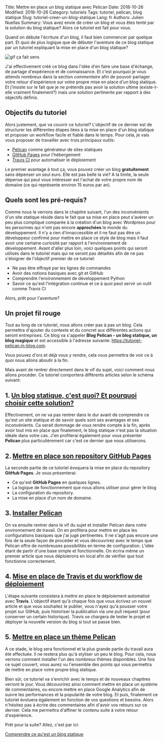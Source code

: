 Title: Mettre en place un blog statique avec Pelican
Date: 2018-10-26
Modified: 2018-10-26
Category: tutoriels
Tags: tutoriel, pelican, blog statique
Slug: tutoriel-creer-un-blog-statique
Lang: fr
Authors: Julien Nuellas
Summary: Vous avez envie de créer un blog et vous êtes tenté par la solution du blog statique? Alors ce tutoriel est fait pour vous.

Quand on débute l'écriture d'un blog, il faut bien commencer par quelque part. Et quoi de plus logique que de débuter l'aventure de ce blog statique par un tutoriel expliquant la mise en place d'un blog statique? 

![gif ça fait sens](https://media.giphy.com/media/d3mlE7uhX8KFgEmY/giphy.gif)

J'ai effectivement créé ce blog dans l'idée d'en faire une base d'échange, de partage d'expérience et de connaissance.
Et c'est pourquoi je vous attends nombreux dans la section *commentaire* afin de pouvoir partager votre retour d'expérience sur votre propre mise en place d'un blog statique.
Et j'insiste sur le fait que je ne prétends pas avoir la solution ultime (existe-t-elle vraiment finalement?) mais une solution pertinente par rapport à des objectifs définis.

## Objectifs du tutoriel

Alors justement, que va couvrir ce tutoriel?
L'objectif de ce dernier est de structurer les différentes étapes liées à la mise en place d'un blog statique et proposer un workflow facile et fiable dans le temps. Pour cela, je vais vous proposer de travailler avec trois principaux outils:

* [Pelican](http://docs.getpelican.com/en/stable/) comme générateur de sites statiques
* [GitHub Pages](https://pages.github.com/) pour l'hébergement
* [Travis CI](https://travis-ci.org/) pour automatiser le déploiement

Le premier avantage à tout ça, vous pouvez créer un blog **gratuitement** sans dépenser un seul euro. Elle est pas belle la vie? A la limite, la seule dépense qui peut vous intéresser est l'achat de votre propre nom de domaine (ce qui représente environ 15 euros par an).

## Quels sont les pré-requis?

Comme nous le verrons dans le chapitre suivant, l'un des inconvénients d'un site statique réside dans le fait que sa mise en place peut s'avérer un peu plus compliqué comparée à la création d'un blog avec Wordpress pour les personnes qui n'ont pas encore **approchées** le monde du développement. Il n'y a rien d'innaccessible et il ne faut pas être un développeur confirmé pour mettre en place ce style de blog mais il faut avoir une certaine curiosité par rapport à l'environnement de développement. Avant d'aller plus loin, voici quelques points qui seront utilisés dans le tutoriel mais qui ne seront pas détaillés afin de ne pas s'éloigner de l'objectif premier de ce tutoriel:

* Ne pas être effrayé par les lignes de commandes
* Avoir des notions basiques avec git et GitHub
* Comprendre l'environnement de développement Python
* Savoir ce qu'est l'intégration continue et ce à quoi peut servir un outil comme Travis CI

Alors, prêt pour l'aventure?

## Un projet fil rouge

Tout au long de ce tutoriel, nous allons créer pas à pas un blog. Cela permettra d'ajouter du contexte et du concret aux différentes actions qui seront entreprises. Ce blog va s'appeler **Blog Pelican - un blog statique, un blog magique** et est accessible à l'adresse suivante: https://tutoriel-pelican.jn-blog.com.

Vous pouvez d'ors et déjà vous y rendre, cela vous permettra de voir ce à quoi nous allons aboutir à la fin.

Mais avant de rentrer directement dans le vif du sujet, voici comment nous allons procéder. Ce tutoriel comportera différents articles selon le schéma suivant:

## 1. [Un blog statique, c'est quoi? Et pourquoi choisir cette solution?]({filename}tuto_pelican_1_whats_blog_statique.md)

Effectivement, on ne va pas rentrer dans le dur avant de comprendre ce qu'est un site statique et de savoir quels sont ses avantages et ses inconvénients. Ca serait dommage de vous rendre compte à la fin, après avoir tout mis en place que finalement, le blog statique n'est pas la situation idéale dans votre cas.
J'en profiterai également pour vous présenter **Pelican** plus particulièrement car c'est ce dernier que nous utiliserons.

## 2. [Mettre en place son repository GitHub Pages]({filename}tuto_pelican_2_githubpages_setup.md)

La seconde partie de ce tutoriel évoquera la mise en place du repository **GitHub Pages**. Je vous présenterai:
* Ce qu'est **GitHub Pages** en quelques lignes.
* La logique de fonctionnement que nous allons utiliser pour gérer le blog
* La configuration du repository.
* La mise en place d'un nom de domaine.

## 3. [Installer Pelican]({filename}tuto_pelican_3_installer_pelican.md)

On va ensuite rentrer dans le vif du sujet et installer Pelican dans notre environnement de travail. On en profitera pour mettre en place les configurations basiques que j'ai jugé pertinentes. Il ne s'agit pas encore une fois de la seule façon de procéder et vous découvrirez avec le temps que Pelican offre de nombreuses possibilités en terme de configuration. L'idée étant de partir d'une base simple et fonctionnelle.
On écrira même un premier article que nous déploierons en local afin de vérifier que tout fonctionne correctement.

## 4. [Mise en place de Travis et du workflow de déploiement]({filename}tuto_pelican_4_installer_travis.md)

L'étape suivante consistera à mettre en place le déploiement automatisé avec **Travis**. L'objectif étant qu'à chaque fois que vous écrivez un nouvel article et que vous souhaitez le publier, vous n'ayez qu'à pousser votre projet sur GitHub, puis historiser la publication via une pull request (pour conserver un certain historique). Travis se chargera de tester le projet et déployer la nouvelle version du blog si tout se passe bien.

## 5. [Mettre en place un thème Pelican]({filename}tuto_pelican_5_installer_theme.md)

A ce stade, le blog sera fonctionnel et la plus grande partie du travail aura été effectuée. Il ne restera plus qu'à styliser un peu le blog. Pour cela, nous verrons comment installer l'un des nombreux thèmes disponibles. Une fois ce sujet couvert, vous aurez vu l'ensemble des points qui vous permettra de mettre en place votre propre blog statique.

Bien sûr, ce tutoriel va s'enrichir avec le temps et de nouveaux chapitres verront le jour. Vous découvrirez ainsi comment mettre en place un système de commentaires, ou encore mettre en place Google Analytics afin de suivre les performances et la popularité de votre blog. Et puis, finalement ce tutoriel évoluera également en fonction de vos questions et besoins. Alors n'hésitez pas à écrire des commentaires afin d'avoir vos retours sur ce dernier. Cela me permettra d'affiner le contenu suite à votre retour d'expérience.

Prêt pour la suite? Allez, c'est par ici:

[Comprendre ce qu'est un blog statique]({filename}tuto_pelican_1_whats_blog_statique.md)
